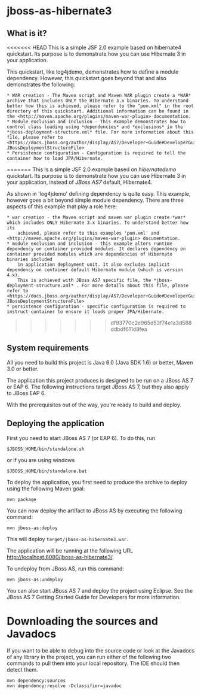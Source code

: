 jboss-as-hibernate3
========================

What is it?
-----------

<<<<<<< HEAD
This is a simple JSF 2.0 example based on hibernate4 quickstart. Its purpose is to demonstrate how you can use Hibernate 3 in your application.

This quickstart, like log4jdemo, demonstrates how to define a module dependency. However, this quickstart goes beyond that and also demonstrates the following:
 
 	* WAR creation - The Maven script and Maven WAR plugin create a *WAR* archive that includes ONLY the Hibernate 3.x binaries. To understand better how this is achieved, please refer to the "pom.xml" in the root directory of this quickstart. Additional information can be found in the <http://maven.apache.org/plugins/maven-war-plugin> documentation.
    * Module exclusion and inclusion - This example demonstrates how to control class loading using *dependencies* and *exclusions* in the *jboss-deployment-structure.xml* file. For more information about this file, please refer to <https://docs.jboss.org/author/display/AS7/Developer+Guide#DeveloperGuide-JBossDeploymentStructureFile>
    * Persistence configuration - Configuration is required to tell the container how to load JPA/Hibernate.
=======
This is a simple JSF 2.0 example based on *hibernatedemo* quickstart.  Its purpose is to demonstrate how you can use Hibernate 3 in your application,
instead of *JBoss AS7* default, Hibernate4.

As shown in 'log4jdemo' defining dependency is quite easy. This example, however goes a bit beyond simple module dependency.
 There are three aspects of this example that play a role here:
 
 	* war creation - the Maven script and maven war plugin create *war* which includes ONLY Hibernate 3.x binaries. To understand better how its 
 		achieved, please refer to this examples 'pom.xml' and <http://maven.apache.org/plugins/maven-war-plugin> documentation.
 	* module exclusion and inclusion - this example alters runtime dependency on container provided modules. It declares dependency on container provided modules which are dependencies of Hibernate binaries included 
 		in application deployment unit. It also excludes implicit dependency on container default Hibernate module (which is version 4.x).
 		This is achieved with JBoss AS7 specific file, the *jboss-deployment-structure.xml* . For more details about this file, please refer to <https://docs.jboss.org/author/display/AS7/Developer+Guide#DeveloperGuide-JBossDeploymentStructureFile>
 	* persistence configuration - specific configuration is required to instruct container to ensure it loads proper JPA/Hibernate.
>>>>>>> df93770c2e965d53f74e1a3d588ddbdf611d8fea

  
System requirements
-------------------

All you need to build this project is Java 6.0 (Java SDK 1.6) or better, Maven
3.0 or better.

The application this project produces is designed to be run on a JBoss AS 7 or EAP 6.
The following instructions target JBoss AS 7, but they also apply to JBoss EAP 6.

With the prerequisites out of the way, you're ready to build and deploy.

Deploying the application
-------------------------

First you need to start JBoss AS 7 (or EAP 6). To do this, run

    $JBOSS_HOME/bin/standalone.sh

or if you are using windows

    $JBOSS_HOME/bin/standalone.bat

To deploy the application, you first need to produce the archive to deploy using
the following Maven goal:

    mvn package

You can now deploy the artifact to JBoss AS by executing the following command:

    mvn jboss-as:deploy

This will deploy `target/jboss-as-hibernate3.war`.

The application will be running at the following URL <http://localhost:8080/jboss-as-hibernate3/>.

To undeploy from JBoss AS, run this command:

    mvn jboss-as:undeploy

You can also start JBoss AS 7 and deploy the project using Eclipse. See the JBoss AS 7
Getting Started Guide for Developers for more information.

Downloading the sources and Javadocs
====================================

If you want to be able to debug into the source code or look at the Javadocs
of any library in the project, you can run either of the following two
commands to pull them into your local repository. The IDE should then detect
them.

    mvn dependency:sources
    mvn dependency:resolve -Dclassifier=javadoc